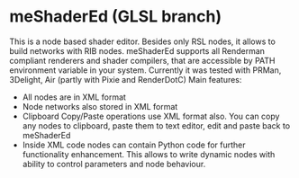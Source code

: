 meShaderEd (GLSL branch)
==========

This is a node based shader editor. Besides only RSL nodes, it allows to build networks with RIB nodes.meShaderEd supports all Renderman compliant renderers and shader compilers,that are accessible by PATH environment variable in your system. Currently it was tested with PRMan, 3Delight, Air (partly with Pixie and RenderDotC)Main features:* All nodes are in XML format * Node networks also stored in XML format* Clipboard Copy/Paste operations use XML format also.   You can copy any nodes to clipboard, paste them to text editor, edit and paste back to meShaderEd* Inside XML code nodes can contain Python code for further functionality enhancement.   This allows to write dynamic nodes with ability to control parameters and node behaviour.